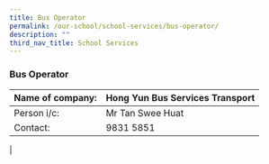 ```yaml
---
title: Bus Operator
permalink: /our-school/school-services/bus-operator/
description: ""
third_nav_title: School Services
---
```

### **Bus Operator**

| Name of company: | Hong Yun Bus Services Transport |
|---|---|
| Person i/c: | Mr Tan Swee Huat |
| Contact: | 9831 5851 |
|